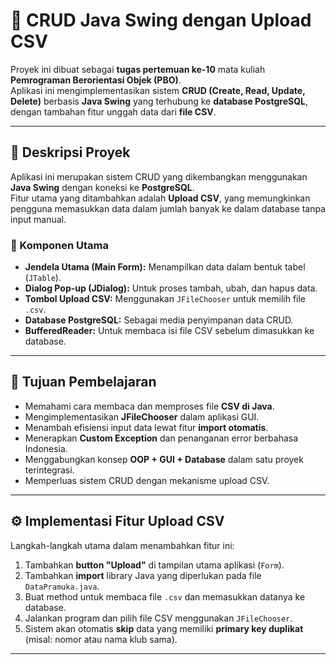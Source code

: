 # 🧩 CRUD Java Swing dengan Upload CSV

Proyek ini dibuat sebagai **tugas pertemuan ke-10** mata kuliah **Pemrograman Berorientasi Objek (PBO)**.  
Aplikasi ini mengimplementasikan sistem **CRUD (Create, Read, Update, Delete)** berbasis **Java Swing** yang terhubung ke **database PostgreSQL**, dengan tambahan fitur unggah data dari **file CSV**.

---

## 📜 Deskripsi Proyek
Aplikasi ini merupakan sistem CRUD yang dikembangkan menggunakan **Java Swing** dengan koneksi ke **PostgreSQL**.  
Fitur utama yang ditambahkan adalah **Upload CSV**, yang memungkinkan pengguna memasukkan data dalam jumlah banyak ke dalam database tanpa input manual.

### 🔧 Komponen Utama
- **Jendela Utama (Main Form):** Menampilkan data dalam bentuk tabel (`JTable`).
- **Dialog Pop-up (JDialog):** Untuk proses tambah, ubah, dan hapus data.
- **Tombol Upload CSV:** Menggunakan `JFileChooser` untuk memilih file `.csv`.
- **Database PostgreSQL:** Sebagai media penyimpanan data CRUD.
- **BufferedReader:** Untuk membaca isi file CSV sebelum dimasukkan ke database.

---

## 🎯 Tujuan Pembelajaran
- Memahami cara membaca dan memproses file **CSV di Java**.
- Mengimplementasikan **JFileChooser** dalam aplikasi GUI.
- Menambah efisiensi input data lewat fitur **import otomatis**.
- Menerapkan **Custom Exception** dan penanganan error berbahasa Indonesia.
- Menggabungkan konsep **OOP + GUI + Database** dalam satu proyek terintegrasi.
- Memperluas sistem CRUD dengan mekanisme upload CSV.

---

## ⚙️ Implementasi Fitur Upload CSV
Langkah-langkah utama dalam menambahkan fitur ini:

1. Tambahkan **button "Upload"** di tampilan utama aplikasi (`Form`).
2. Tambahkan **import** library Java yang diperlukan pada file `DataPramuka.java`.
3. Buat method untuk membaca file `.csv` dan memasukkan datanya ke database.
4. Jalankan program dan pilih file CSV menggunakan `JFileChooser`.
5. Sistem akan otomatis **skip** data yang memiliki **primary key duplikat** (misal: nomor atau nama klub sama).

---

